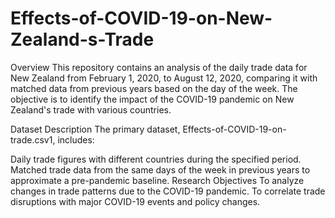 # Effects-of-COVID-19-on-New-Zealand-s-Trade
Overview
This repository contains an analysis of the daily trade data for New Zealand from February 1, 2020, to August 12, 2020, comparing it with matched data from previous years based on the day of the week. The objective is to identify the impact of the COVID-19 pandemic on New Zealand's trade with various countries.

Dataset Description
The primary dataset, Effects-of-COVID-19-on-trade.csv1, includes:

Daily trade figures with different countries during the specified period.
Matched trade data from the same days of the week in previous years to approximate a pre-pandemic baseline.
Research Objectives
To analyze changes in trade patterns due to the COVID-19 pandemic.
To correlate trade disruptions with major COVID-19 events and policy changes.
